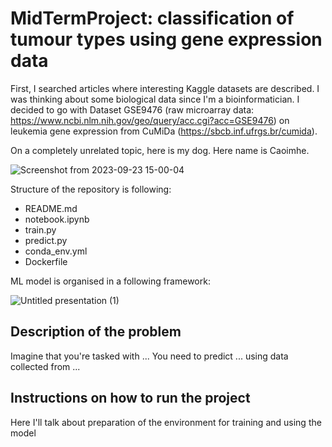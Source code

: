 # MidTermProject: classification of tumour types using gene expression data  

First, I searched articles where interesting Kaggle datasets are described. 
I was thinking about some biological data since I'm a bioinformatician. 
I decided to go with Dataset GSE9476 (raw microarray data: https://www.ncbi.nlm.nih.gov/geo/query/acc.cgi?acc=GSE9476) on leukemia gene expression from CuMiDa (https://sbcb.inf.ufrgs.br/cumida). 

On a completely unrelated topic, here is my dog. Here name is Caoimhe. 

![Screenshot from 2023-09-23 15-00-04](https://github.com/triasteran/Machine-Learning-Zoomcamp-2023/assets/47274795/82ba6213-5e38-4a65-91b2-7ab2d5a18872)

Structure of the repository is following: 
* README.md
* notebook.ipynb
* train.py
* predict.py
* conda_env.yml
* Dockerfile

ML model is organised in a following framework: 

![Untitled presentation (1)](https://github.com/triasteran/Machine-Learning-Zoomcamp-2023/assets/47274795/d8754caa-fe6f-4b4b-8a64-24ce7f0cfee1)


## Description of the problem

Imagine that you're tasked with ... 
You need to predict ... using data collected from  ... 

## Instructions on how to run the project

Here I'll talk about preparation of the environment for training and using the model 

